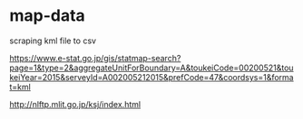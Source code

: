 # map-data
scraping kml file to csv

https://www.e-stat.go.jp/gis/statmap-search?page=1&type=2&aggregateUnitForBoundary=A&toukeiCode=00200521&toukeiYear=2015&serveyId=A002005212015&prefCode=47&coordsys=1&format=kml

http://nlftp.mlit.go.jp/ksj/index.html
